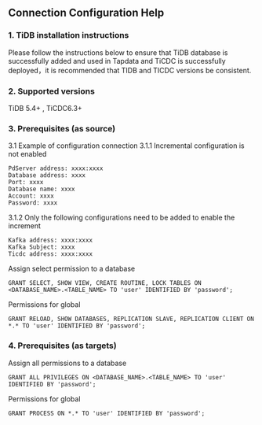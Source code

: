 ## **Connection Configuration Help**

### **1. TiDB installation instructions**


Please follow the instructions below to ensure that TiDB database is successfully added and used in Tapdata and TiCDC is successfully deployed，it is recommended that TIDB and TICDC versions be consistent.

### **2. Supported versions**
TiDB 5.4+ , TiCDC6.3+
### **3. Prerequisites (as source)**
3.1 Example of configuration connection
3.1.1 Incremental configuration is not enabled
```
PdServer address: xxxx:xxxx
Database address: xxxx
Port: xxxx
Database name: xxxx
Account: xxxx
Password: xxxx
```
3.1.2 Only the following configurations need to be added to enable the increment
```
Kafka address: xxxx:xxxx
Kafka Subject: xxxx
Ticdc address: xxxx:xxxx
```

Assign select permission to a database
```
GRANT SELECT, SHOW VIEW, CREATE ROUTINE, LOCK TABLES ON <DATABASE_NAME>.<TABLE_NAME> TO 'user' IDENTIFIED BY 'password';
```
Permissions for global
```
GRANT RELOAD, SHOW DATABASES, REPLICATION SLAVE, REPLICATION CLIENT ON *.* TO 'user' IDENTIFIED BY 'password';
```
###  **4. Prerequisites (as targets)**
Assign all permissions to a database
```
GRANT ALL PRIVILEGES ON <DATABASE_NAME>.<TABLE_NAME> TO 'user' IDENTIFIED BY 'password';
```
Permissions for global
```
GRANT PROCESS ON *.* TO 'user' IDENTIFIED BY 'password';
```
